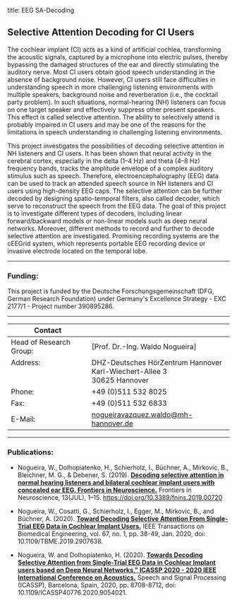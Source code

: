 title: EEG SA-Decoding

## Selective Attention Decoding for CI Users


The cochlear implant (CI) acts as a kind of artificial cochlea, transforming the acoustic signals, captured by a microphone into electric pulses, thereby bypassing the damaged structures of the ear and directly stimulating the auditory nerve. Most CI users obtain good speech understanding in the absence of background noise. However, CI users still face difficulties in understanding speech in more challenging listening environments with multiple speakers, background noise and reverberation (i.e., the cocktail party problem). In such situations, normal-hearing (NH) listeners can focus on one target speaker and effectively suppress other present speakers. This effect is called selective attention. The ability to selectively attend is probably impaired in CI users and may be one of the reasons for the limitations in speech understanding in challenging listening environments. 

This project investigates the possibilities of decoding selective attention in NH listeners and CI users. It has been shown that neural activity in the cerebral cortex, especially in the delta (1–4 Hz) and theta (4–8 Hz) frequency bands, tracks the amplitude envelope of a complex auditory stimulus such as speech. Therefore, electroencephalography (EEG) data can be used to track an attended speech source in NH listeners and CI users using high-density EEG caps. The selective attention can be further decoded by designing spatio-temporal filters, also called decoder, which serve to reconstruct the speech from the EEG data. The goal of this project is to investigate different types of decoders, including linear forward/backward models or non-linear models such as deep neural networks. Moreover, different methods to record and further to decode selective attention are investigated. Promising recording systems are the cEEGrid system, which represents portable EEG recording device or invasive electrode located on the temporal lobe. 

---

### Funding:

This project is funded by the Deutsche Forschungsgemeinschaft (DFG, German Research Foundation) under Germany's Excellence Strategy - EXC 2177/1 - Project number 390895286.

---

| Contact                 |                            |
| ------------------------|--------------------------- |
| Head of Research Group:<br>| [Prof. Dr.-Ing. Waldo Nogueira]|
| Address: <br><br><br>   | DHZ-Deutsches HörZentrum Hannover<br> Karl-Wiechert-Allee 3 <br> 30625 Hannover |
| Phone:                  | +49 (0)511 532 8025 |
| Fax:                    | +49 (0)511 532 6833 |
| E-Mail:                 |<nogueiravazquez.waldo@mh-hannover.de>|

---
   

### Publications:
- Nogueira, W., Dolhopiatenko, H., Schierholz, I., Büchner, A., Mirkovic, B., Bleichner, M. G., & Debener, S. (2019).  **[Decoding selective attention in normal hearing listeners and bilateral cochlear implant users with concealed ear EEG. Frontiers in Neuroscience.](https://www.frontiersin.org/articles/10.3389/fnins.2019.00720/full)** Frontiers in Neuroscience, 13(JUL), 1–15. https://doi.org/10.3389/fnins.2019.00720

- Nogueira, W., Cosatti, G., Schierholz, I., Egger, M., Mirkovic, B., and Büchner, A. (2020).  **[Toward Decoding Selective Attention From Single-Trial EEG Data in Cochlear Implant Users.](https://ieeexplore.ieee.org/document/8674613)** IEEE Transactions on Biomedical Engineering, vol. 67, no. 1, pp. 38-49, Jan. 2020, doi: 10.1109/TBME.2019.2907638.

- Nogueira, W. and Dolhopiatenko, H. (2020). **[Towards Decoding Selective Attention from Single-Trial EEG Data in Cochlear Implant users based on Deep Neural Networks," ICASSP 2020 - 2020 IEEE International Conference on Acoustics.](https://ieeexplore.ieee.org/document/9054021)** Speech and Signal Processing (ICASSP), Barcelona, Spain, 2020, pp. 8708-8712, doi: 10.1109/ICASSP40776.2020.9054021.



